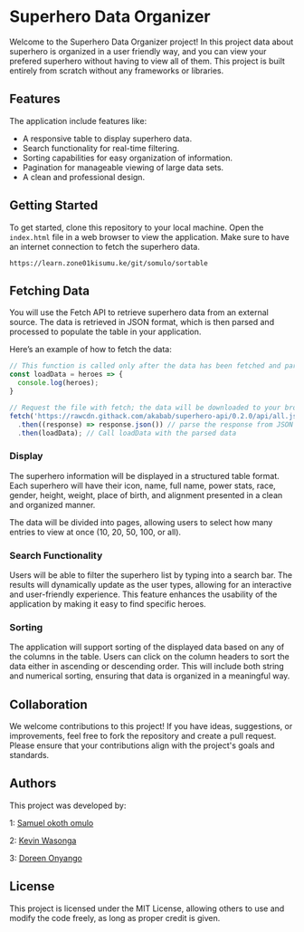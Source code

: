 # Superhero Data Organizer

Welcome to the Superhero Data Organizer project! In this project data about superhero is organized in a user friendly way, and you can view your prefered superhero without having to view all of them. This project is built entirely from scratch without any frameworks or libraries.

## Features

The application include features like:

- A responsive table to display superhero data.
- Search functionality for real-time filtering.
- Sorting capabilities for easy organization of information.
- Pagination for manageable viewing of large data sets.
- A clean and professional design.

## Getting Started

To get started, clone this repository  to your local machine. Open the `index.html` file in a web browser to view the application. Make sure to have an internet connection to fetch the superhero data.



```
https://learn.zone01kisumu.ke/git/somulo/sortable 
```
## Fetching Data 

You will use the Fetch API to retrieve superhero data from an external source. The data is retrieved in JSON format, which is then parsed and processed to populate the table in your application. 

Here’s an example of how to fetch the data:

```javascript
// This function is called only after the data has been fetched and parsed.
const loadData = heroes => {
  console.log(heroes);
}

// Request the file with fetch; the data will be downloaded to your browser cache.
fetch('https://rawcdn.githack.com/akabab/superhero-api/0.2.0/api/all.json')
  .then((response) => response.json()) // parse the response from JSON
  .then(loadData); // Call loadData with the parsed data
```
### Display

The superhero information will be displayed in a structured table format. Each superhero will have their icon, name, full name, power stats, race, gender, height, weight, place of birth, and alignment presented in a clean and organized manner.

The data will be divided into pages, allowing users to select how many entries to view at once (10, 20, 50, 100, or all).
### Search Functionality

Users will be able to filter the superhero list by typing into a search bar. The results will dynamically update as the user types, allowing for an interactive and user-friendly experience. This feature enhances the usability of the application by making it easy to find specific heroes.
### Sorting

The application will support sorting of the displayed data based on any of the columns in the table. Users can click on the column headers to sort the data either in ascending or descending order. This will include both string and numerical sorting, ensuring that data is organized in a meaningful way.

## Collaboration

We welcome contributions to this project! If you have ideas, suggestions, or improvements, feel free to fork the repository and create a pull request. Please ensure that your contributions align with the project's goals and standards.

## Authors

This project was developed by:

 1: [Samuel okoth omulo](https://github.com/somulo)

 2: [Kevin Wasonga](https://github.com/kevwasonga)
 
 3: [Doreen Onyango](https://github.com/Doreen-Onyango)

## License

This project is licensed under the MIT License, allowing others to use and modify the code freely, as long as proper credit is given.